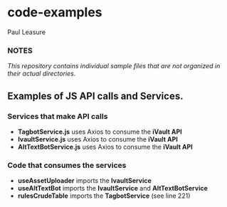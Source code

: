 # code-examples
Paul Leasure

### NOTES
_This repository contains individual sample files that are not organized in their actual directories._

## Examples of JS API calls and Services.
### Services that make API calls
- **TagbotService.js** uses Axios to consume the **iVault API**
- **IvaultService.js** uses Axios to consume the **iVault API**
- **AltTextBotService.js** uses Axios to consume the **iVault API**

### Code that consumes the services
- **useAssetUploader** imports the **IvaultService**
- **useAltTextBot** imports the **IvaultService** and **AltTextBotService**
- **rulesCrudeTable** imports the **TagbotService** (see line 221)
